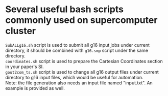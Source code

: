 # Several useful bash scripts commonly used on supercomputer cluster
```SubALLg16.sh``` script is used to submit all g16 input jobs under current directory, it should be combined with ```g16.smp``` script under the same directory. <br>
```coordinates.sh``` script is used to prepare the Cartesian Coordinates section in your paper's SI. <br>
```gout2com_ts.sh``` script is used to change all g16 output files under current directory to g16 input files, which would be useful for automation.<br>
Note: the file generation also needs an input file named "input.txt". An example is provided as well. <br>
